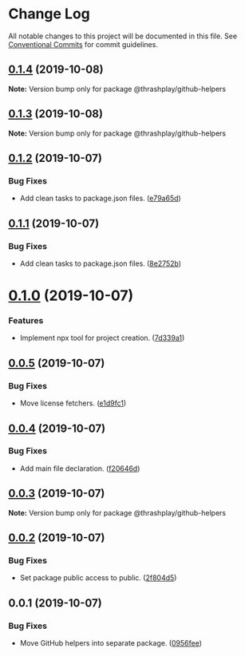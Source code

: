 # Change Log

All notable changes to this project will be documented in this file.
See [Conventional Commits](https://conventionalcommits.org) for commit guidelines.

## [0.1.4](https://github.com/thrashplay/thrashplay-app-creators/compare/@thrashplay/github-helpers@0.1.2...@thrashplay/github-helpers@0.1.4) (2019-10-08)

**Note:** Version bump only for package @thrashplay/github-helpers





## [0.1.3](https://github.com/thrashplay/thrashplay-app-creators/compare/@thrashplay/github-helpers@0.1.2...@thrashplay/github-helpers@0.1.3) (2019-10-08)

**Note:** Version bump only for package @thrashplay/github-helpers





## [0.1.2](https://github.com/thrashplay/thrashplay-app-creators/compare/@thrashplay/github-helpers@0.1.0...@thrashplay/github-helpers@0.1.2) (2019-10-07)


### Bug Fixes

* Add clean tasks to package.json files. ([e79a65d](https://github.com/thrashplay/thrashplay-app-creators/commit/e79a65d))






## [0.1.1](https://github.com/thrashplay/thrashplay-app-creators/compare/@thrashplay/github-helpers@0.1.0...@thrashplay/github-helpers@0.1.1) (2019-10-07)


### Bug Fixes

* Add clean tasks to package.json files. ([8e2752b](https://github.com/thrashplay/thrashplay-app-creators/commit/8e2752b))





# [0.1.0](https://github.com/thrashplay/thrashplay-app-creators/compare/@thrashplay/github-helpers@0.0.1...@thrashplay/github-helpers@0.1.0) (2019-10-07)


### Features

* Implement npx tool for project creation. ([7d339a1](https://github.com/thrashplay/thrashplay-app-creators/commit/7d339a1))






## [0.0.5](https://github.com/thrashplay/thrashplay-app-creators/compare/@thrashplay/github-helpers@0.0.4...@thrashplay/github-helpers@0.0.5) (2019-10-07)


### Bug Fixes

* Move license fetchers. ([e1d9fc1](https://github.com/thrashplay/thrashplay-app-creators/commit/e1d9fc1))





## [0.0.4](https://github.com/thrashplay/thrashplay-app-creators/compare/@thrashplay/github-helpers@0.0.3...@thrashplay/github-helpers@0.0.4) (2019-10-07)


### Bug Fixes

* Add main file declaration. ([f20646d](https://github.com/thrashplay/thrashplay-app-creators/commit/f20646d))





## [0.0.3](https://github.com/thrashplay/thrashplay-app-creators/compare/@thrashplay/github-helpers@0.0.2...@thrashplay/github-helpers@0.0.3) (2019-10-07)

**Note:** Version bump only for package @thrashplay/github-helpers





## [0.0.2](https://github.com/thrashplay/thrashplay-app-creators/compare/@thrashplay/github-helpers@0.0.1...@thrashplay/github-helpers@0.0.2) (2019-10-07)


### Bug Fixes

* Set package public access to public. ([2f804d5](https://github.com/thrashplay/thrashplay-app-creators/commit/2f804d5))





## 0.0.1 (2019-10-07)


### Bug Fixes

* Move GitHub helpers into separate package. ([0956fee](https://github.com/thrashplay/thrashplay-app-creators/commit/0956fee))
